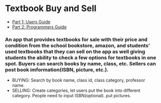 # Textbook Buy and Sell



- [Part 1: Users Guide](./users_guide.md)
- [Part 2: Programmers Guide](./programmers_guide.md)


### An app that provides textbooks for sale with their price and condition from the school bookstore, amazon, and students' used textbooks that they can sell on the app as well giving students the ability to check a few options for textbooks in one spot. Buyers can search books by name, class, etc. Sellers can post book imformation(ISBN, picture, etc.).

* BUYING: Search by book name, class id, class category, professor name.
* SELLING: Create categories, let users put the book into different category. People need to input ISBN(optional). put pictures.


